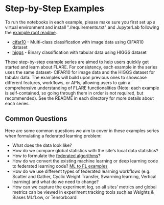 #  Step-by-Step Examples

To run the notebooks in each example, please make sure you first set up a virtual environment and install "./requirements.txt" and JupyterLab following the [example root readme](../README.md).

* [cifar10](cifar10) - Multi-class classification with image data using CIFAR10 dataset
* [higgs](higgs) - Binary classification with tabular data using HIGGS dataset

These step-by-step example series are aimed to help users quickly get started and learn about FLARE.
For consistency, each example in the series uses the same dataset- CIFAR10 for image data and the HIGGS dataset for tabular data.
The examples will build upon previous ones to showcase different features, workflows, or APIs, allowing users to gain a comprehensive understanding of FLARE functionalities (Note: each example is self-contained, so going through them in order is not required, but recommended). See the README in each directory for more details about each series.

## Common Questions

Here are some common questions we aim to cover in these examples series when formulating a federated learning problem:

* What does the data look like?
* How do we compare global statistics with the site's local data statistics? 
* How to formulate the [federated algorithms](https://developer.download.nvidia.com/healthcare/clara/docs/federated_traditional_machine_learning_algorithms.pdf)?
* How do we convert the existing machine learning or deep learning code to federated learning code? [ML to FL examples](../../../examples/hello-world/ml-to-fl/README.md)
* How do we use different types of federated learning workflows (e.g. Scatter and Gather, Cyclic Weight Transfer, Swarming learning,
Vertical learning) and what do we need to change?
* How can we capture the experiment log, so all sites' metrics and global metrics can be viewed in experiment tracking tools such as Weights & Biases MLfLow, or Tensorboard
